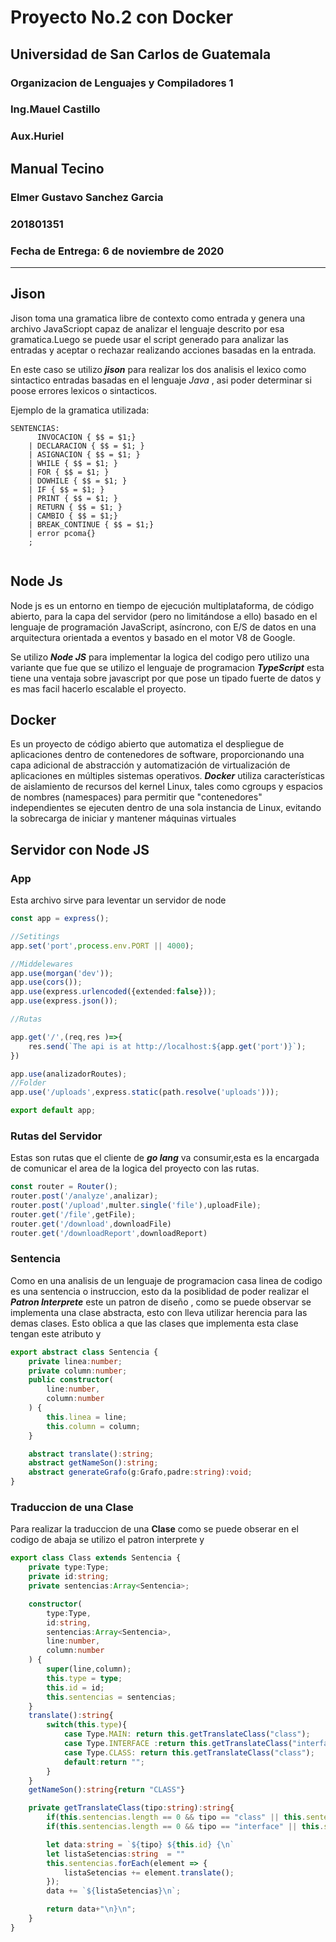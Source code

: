 # Proyecto No.2 con Docker 
## Universidad de San Carlos de Guatemala
### Organizacion de Lenguajes y Compiladores 1
### Ing.Mauel Castillo
### Aux.Huriel
## **Manual Tecino**
### Elmer Gustavo Sanchez Garcia
### **201801351**
### Fecha de Entrega: 6 de noviembre de 2020

---


## Jison
Jison toma una gramatica libre de contexto  como entrada y genera una archivo JavaScriopt capaz de analizar el lenguaje descrito por esa gramatica.Luego se puede usar el script generado para analizar las entradas y aceptar o rechazar realizando acciones basadas en la entrada.


En este caso se utilizo ***jison*** para realizar los dos analisis el lexico como sintactico entradas basadas en el lenguaje *Java* , asi poder determinar si poose errores lexicos o sintacticos.

Ejemplo de la gramatica utilizada:

```
SENTENCIAS:
	  INVOCACION { $$ = $1;}
	| DECLARACION { $$ = $1; }
	| ASIGNACION { $$ = $1; }
	| WHILE { $$ = $1; }
	| FOR { $$ = $1; }
	| DOWHILE { $$ = $1; }
	| IF { $$ = $1; }
	| PRINT { $$ = $1; }
	| RETURN { $$ = $1; }
	| CAMBIO { $$ = $1;}
	| BREAK_CONTINUE { $$ = $1;}
	| error pcoma{}
    ;
	
```
## Node Js

Node js es un entorno en tiempo de ejecución multiplataforma, de código abierto, para la capa del servidor (pero no limitándose a ello) basado en el lenguaje de programación JavaScript, asíncrono, con E/S de datos en una arquitectura orientada a eventos y basado en el motor V8 de Google.


Se utilizo ***Node JS*** para implementar la logica del codigo pero utilizo una variante que fue que se utilizo el lenguaje de programacion ***TypeScript*** esta tiene una ventaja sobre javascript por que pose un tipado fuerte de datos y es mas facil hacerlo escalable el proyecto.

## Docker

Es un proyecto de código abierto que automatiza el despliegue de aplicaciones dentro de contenedores de software, proporcionando una capa adicional de abstracción y automatización de virtualización de aplicaciones en múltiples sistemas operativos.
***Docker*** utiliza características de aislamiento de recursos del kernel Linux, tales como cgroups y espacios de nombres (namespaces) para permitir que "contenedores" independientes se ejecuten dentro de una sola instancia de Linux, evitando la sobrecarga de iniciar y mantener máquinas virtuales


## Servidor con Node JS

### App

Esta archivo sirve para leventar un servidor de node

```typescript
const app = express();

//Setitings 
app.set('port',process.env.PORT || 4000);

//Middelewares
app.use(morgan('dev'));
app.use(cors());
app.use(express.urlencoded({extended:false}));
app.use(express.json());

//Rutas

app.get('/',(req,res )=>{
    res.send(`The api is at http://localhost:${app.get('port')}`);
})

app.use(analizadorRoutes);
//Folder 
app.use('/uploads',express.static(path.resolve('uploads')));

export default app;
```

### Rutas del Servidor

Estas son rutas que el cliente de ***go lang*** va consumir,esta es la encargada de comunicar  el area de la logica del proyecto con las rutas.

```typescript
const router = Router();
router.post('/analyze',analizar);
router.post('/upload',multer.single('file'),uploadFile);
router.get('/file',getFile);
router.get('/download',downloadFile)
router.get('/downloadReport',downloadReport)

```

### Sentencia
Como en una analisis de un lenguaje de programacion casa linea de codigo es una sentencia o instruccion, esto da la posiblidad de poder realizar el ***Patron Interprete*** este un patron de diseño , como se puede observar se implementa una clase abstracta, esto con lleva utilizar herencia para las demas clases. Esto oblica a que las clases que implementa esta clase tengan este atributo y 

```typescript
export abstract class Sentencia {
    private linea:number;
    private column:number;
    public constructor(
        line:number,
        column:number
    ) {
        this.linea = line;
        this.column = column;
    }

    abstract translate():string;
    abstract getNameSon():string;
    abstract generateGrafo(g:Grafo,padre:string):void;
}
```

### Traduccion de una Clase

Para realizar la traduccion de una **Clase** como se puede obserar en el codigo de abaja se utilizo el patron interprete y 

```typescript
export class Class extends Sentencia {
    private type:Type;
    private id:string;
    private sentencias:Array<Sentencia>;

    constructor(
        type:Type,
        id:string,
        sentencias:Array<Sentencia>,
        line:number,
        column:number
    ) {
        super(line,column);
        this.type = type;
        this.id = id;
        this.sentencias = sentencias;
    }
    translate():string{
        switch(this.type){
            case Type.MAIN: return this.getTranslateClass("class");
            case Type.INTERFACE :return this.getTranslateClass("interface");
            case Type.CLASS: return this.getTranslateClass("class");
            default:return "";
        }
    }
    getNameSon():string{return "CLASS"}

    private getTranslateClass(tipo:string):string{
        if(this.sentencias.length == 0 && tipo == "class" || this.sentencias == null && tipo == "class") return `class ${this.id} {}`
        if(this.sentencias.length == 0 && tipo == "interface" || this.sentencias == null && tipo == "interface") return `interface ${this.id} {}`

        let data:string = `${tipo} ${this.id} {\n`
        let listaSetencias:string  = ""
        this.sentencias.forEach(element => {
            listaSetencias += element.translate();
        });
        data += `${listaSetencias}\n`;

        return data+"\n}\n";
    }
}

```

